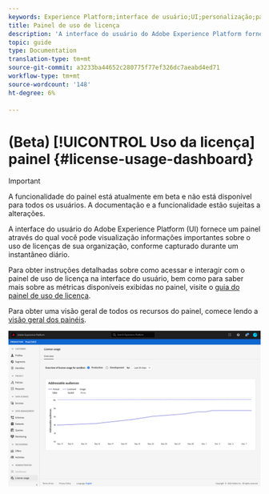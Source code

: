 ```yaml
---
keywords: Experience Platform;interface de usuário;UI;personalização;painel de uso de licença;painel;uso de licença;direito;consumo;;user interface;UI;customization;license usage ;license usage;license usage;entitlement;entitlement;use;
title: Painel de uso de licença
description: 'A interface do usuário do Adobe Experience Platform fornece um painel através do qual você pode visualização informações importantes sobre o uso de licenças de sua organização. '
topic: guide
type: Documentation
translation-type: tm+mt
source-git-commit: a3233ba44652c280775f77ef326dc7aeabd4ed71
workflow-type: tm+mt
source-wordcount: '148'
ht-degree: 6%

---
```



# (Beta) [!UICONTROL Uso da licença] painel {#license-usage-dashboard}

>[!IMPORTANT]
>
>A funcionalidade do painel está atualmente em beta e não está disponível para todos os usuários. A documentação e a funcionalidade estão sujeitas a alterações.

A interface do usuário do Adobe Experience Platform (UI) fornece um painel através do qual você pode visualização informações importantes sobre o uso de licenças de sua organização, conforme capturado durante um instantâneo diário.

Para obter instruções detalhadas sobre como acessar e interagir com o painel de uso de licença na interface do usuário, bem como para saber mais sobre as métricas disponíveis exibidas no painel, visite o [guia do painel de uso de licença](../dashboards/guides/license-usage.md).

Para obter uma visão geral de todos os recursos do painel, comece lendo a [visão geral dos painéis](../dashboards/home.md).

![](images/license-usage-dashboard/dashboard-overview.png)